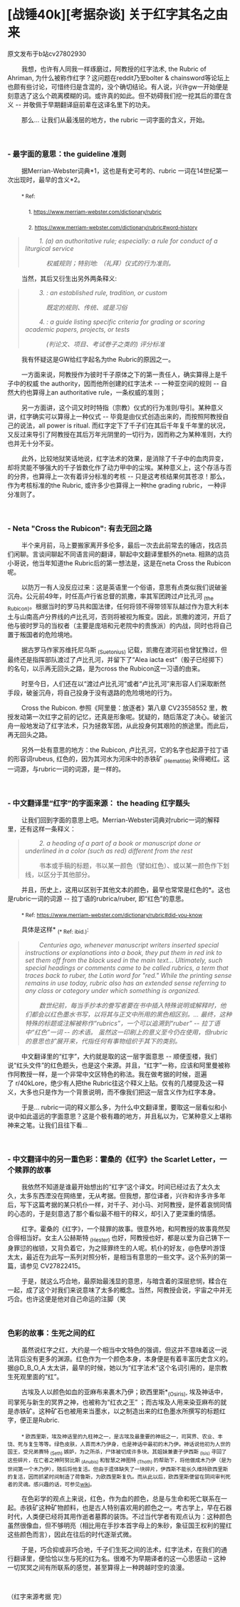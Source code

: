 # [战锤40k][考据杂谈] 关于红字其名之由来

原文发布于b站cv27802930

        我想，也许有人同我一样琢磨过，阿教授的红字法术, the Rubric of Ahriman, 为什么被称作红字？这问题在reddit乃至bolter & chainsword等论坛上也颇有些讨论，可惜终归是含混的，没个确切结论。有人说，兴许gw一开始便是刻意选了这么个疏离模糊的词。或许真的如此。但不妨碍我们挖一挖其后的潜在含义 -- 并敬佩于早期翻译庭前辈在这译名里下的功夫。

        那么... 让我们从最浅层的地方，the rubric 一词字面的含义，开始。

 

### - 最字面的意思：the guideline 准则

        据Merrian-Webster词典\*1，这也是有史可考的、rubric 一词在14世纪第一次出现时，最早的含义\*2。

        <sub>* Ref: </sub>
        
            <sub>1. https://www.merriam-webster.com/dictionary/rubric</sub>

            <sub>2. https://www.merriam-webster.com/dictionary/rubric#word-history</sub>

>        *1. \(a\) an authoritative rule; especially: a rule for conduct of a liturgical service*
>
>            *权威规则；特别地: （礼拜）仪式的行为准则。*

        当然，其后又衍生出另外两条释义:

>        *3. : an established rule, tradition, or custom*
>
>            *既定的规则、传统、或是习俗*
>
>        *4. : a guide listing specific criteria for grading or scoring academic papers, projects, or tests*
>
>            *\(判论文、项目、考试卷子之类的\) 评分标准*

        我有怀疑这是GW给红字起名为the Rubric的原因之一。

        一方面来说，阿教授作为彼时千子原体之下的第一责任人，确实算得上是千子中的权威 the authority，因而他所创建的红字法术 -- 一种亚空间的规则 -- 自然大约也算得上an authoritative rule，一条权威的准则；

        另一方面讲，这个词又时时特指（宗教）仪式的行为准则/导引。某种意义讲，红字确实可以算得上一种仪式 -- 毕竟是由仪式创造出来的，而按照阿教授自己的说法，all power is ritual. 而红字定下了千子们在其后千年复千年里的状况，又反过来导引了阿教授在其后万年光阴里的一切行为，因而称之为某种准则，大约也并无十分不妥。

        此外，比较地狱笑话地说，红字法术的效果，是消除了千子中的血肉异变，却将灵能不够强大的千子皆数化作了动力甲中的尘埃。某种意义上，这个存活与否的分界，也算得上一次有着评分标准的考核 -- 只是这考核结果何其苍凉！那么，作为考核标准的the Rubric, 或许多少也算得上一种the grading rubric， 一种评分准则了。

 

### - Neta "Cross the Rubicon": 有去无回之路

        半个来月前，马上要搬家离开多伦多，最后一次去此前常去的锤店，找店员们闲聊。言谈间聊起不同语言间的翻译，聊起中文翻译里额外的neta. 相熟的店员小哥说，他当年知道the Rubric后的第一想法是，这是在neta Cross the Rubicon呢。

        以防万一有人没反应过来：这是英语里一个俗语，意思有点类似我们说破釜沉舟。公元前49年，时任高卢行省总督的凯撒，率其军团跨过卢比孔河<sub> (the Rubicon)</sub>。根据当时的罗马共和国法律，任何将领不得带领军队越过作为意大利本土与山南高卢分界线的卢比孔河，否则将被视为叛变。因此，凯撒的渡河，开启了他与彼时罗马的当权者（主要是庞培和元老院中的贵族派）的内战，同时也将自己置于叛国者的危险境地。

        据古罗马作家苏维托尼乌斯<sub> (Suetonius) </sub>记载，凯撒在渡河前也曾犹豫过，但最终还是指挥部队渡过了卢比孔河，并留下了“Alea iacta est”（骰子已经掷下）的名句，以示再无回头之路，是为cross the Rubicon这一习语的由来。

        时至今日，人们还在以“渡过卢比孔河”或者“卢比孔河”来形容人们采取断然手段，破釜沉舟，将自己投身于没有退路的危险境地的行为。

        Cross the Rubicon. 参照《阿里曼：放逐者》第八章 CV23558552 里，教授发动第一次红字之前的记忆，还真是形象呢。犹疑的，随后落定了决心。破釜沉舟一般地发动了红字法术，只为拯救军团，从此投身何其艰险的旅途里。而此后，再无回头之路。

        另外一处有意思的地方：the Rubicon, 卢比孔河，它的名字也起源于拉丁语的形容词rubeus, 红色的，因为其河水为河床中的赤铁矿<sub> (Hematitie) </sub>染得褐红。这一词源，与rubric一词的词源，是一样的。

 

### - 中文翻译里“红字”的字面来源： the heading 红字题头

        让我们回到字面的意思上吧。Merrian-Webster词典对rubric一词的解释里，还有这样一条释义：


>        *2. a heading of a part of a book or manuscript done or underlined in a color (such as red) different from the rest*
>
>        书本或手稿的标题，书以某一颜色（譬如红色）、或以某一颜色作下划线，以区分于其他部分。

        并且，历史上，这用以区别于其他文本的颜色，最早也常常是红色的*。这也是rubric一词的词源 -- 拉丁语的rubrica/ruber, 即“红色”的意思。

        <sub>* Ref: https://www.merriam-webster.com/dictionary/rubric#did-you-know</sub>

        具体是这样* <sub>(* Ref: ibid.)</sub>:

>        *Centuries ago, whenever manuscript writers inserted special instructions or explanations into a book, they put them in red ink to set them off from the black used in the main text... Ultimately, such special headings or comments came to be called rubrics, a term that traces back to ruber, the Latin word for "red." While the printing sense remains in use today, rubric also has an extended sense referring to any class or category under which something is organized.*
>
>        *数世纪前，每当手抄本的誊写者要在书中插入特殊说明或解释时，他们都会以红色墨水书写，以将其与正文中所用的黑色相区别。... 最终，这种特殊的标题或注解被称作“rubrics”，一个可以追溯到“ruber” -- 拉丁语中“红色”一词 -- 的术语。 虽然这一印刷上的意义至今仍在使用，但rubric的意思也扩展开来，代指任何有事物组织于其下的类别。*

        中文翻译里的“红字”，大约就是取的这一层字面意思 -- 顺便歪楼，我们说“红头文件”的红色题头，也是这个来源。并且，“红字”一称，应该和阿里曼被称作阿教授一样，是一个非常中文区特色的称法。我在做考据的时候，逛遍了 r/40kLore，绝少有人把the Rubric往这个释义上贴。仅有的几楼提及这一释义，大多也只是作为一个背景说明，而不像我们把这一层含义作为红字本身。

        于是… rubric一词的释义那么多，为什么中文翻译里，要取这一层看似和小说中如此遥远的字面意思？这是个极有趣的地方，并且私以为，它某种意义上堪称神来之笔。让我们且往下看… 

 

### - 中文翻译中的另一重色彩：霍桑的《红字》the Scarlet Letter，一个赎罪的故事

        我依然不知道是谁最开始想出的“红字”这个译文。时间已经过去了太久太久，太多东西湮没在网络里，无从考据。但我想，那位译者，兴许和许多许多年后，写下这篇考据的某只机仆一样，对千子、对小马、对阿教授，是怀着哀悯同情的心态的，于是刻意选了那个看似最不相干的释义，却引入了更深重的情感。

        红字。霍桑的《红字》，一个赎罪的故事。很意外地，和阿教授的故事竟然契合得相当好。女主人公赫斯特<sub> (Hester) </sub>也好，阿教授也好，都是以爱为自己铸下一身罪愆的枷锁，又背负着它，为之赎罪终生的人呢。机仆的好友，@色孽吟游馍 太太，最近在为此写一系列对照分析，是相当有意思的一些文字。这个系列的第一篇，请参见 CV27822415。

        于是，就这么巧合地，最原始最浅显的意思，与暗含着的深层悲悯，糅合在一起，成了这个对我们来说意味了太多的概念。当然，阿教授会说，宇宙之中并无巧合。也许这便是他对自己命运的注脚（笑

 

### 色彩的故事：生死之间的红

        虽然说红字之红，大约是一个相当中文特色的强调，但这并不意味着这一说法背后没有更多的渊源。红色作为一个颜色本身，本身便是有着丰富历史含义的。据@D_B_O_A 太太讲，最早的时候，她以为“红字法术”这个名词引用的，是宗教生死观里面的“红”。

        古埃及人以颜色如血的亚麻布来裹木乃伊；欧西里斯*<sub>(Osiris)</sub>, 埃及神话中，司掌死与新生的冥界之神，也被称为“红衣之王” ；而古埃及人用来染亚麻布的就是赤铁矿。这种矿石也被用来当墨水，以之制造出来的红色墨水所撰写的标题红字，便正是Rubric.

        <sub>* 欧西里斯，埃及神话里的九柱神之一，是古埃及最重要的神祇之一，司冥界、农业、丰饶、死与复生等等。绿色皮肤，人首而木乃伊身，也是神话中最初的木乃伊。神话说他初为人世的国王，受兄弟赛特<sub> (Seth) </sub>嫉妒，为之所杀，尸体被切成许多块。其姐妹兼妻子伊西斯<sub> (Isis) </sub>寻回了这些碎片，在亡者之神阿努比斯<sub> (Anubis) </sub>和智慧之神图特<sub> (Thoth) </sub>的帮助下，将他做成木乃伊（是为世间第一个木乃伊），随后将他复活。但由于遗体缺失了一块碎片，伊西斯不能长久维持欧西里斯的复活，因而抓紧时间制造了荷鲁斯，为欧西里斯复仇。而从此以后，欧西里斯便留在阴间审判死者的灵魂。感兴趣的话，可参见[wiki](https://en.wikipedia.org/wiki/Osiris)。</sub>
        
        在色彩学的观点上来说，红色，作为血的颜色，总是与生命和死亡联系在一起。赤铁矿这种矿物颜料，也是古人特别喜欢用的颜色之一。考古学上，早在石器时代，人类便已经将其用作逝者墓葬的装饰。不过当代学者有观点认为：这种颜色虽然很像血，但不够明亮（相比用在手抄本首字母上的朱砂，象征国王权利的猩红这些颜色而言），因此在往后的时代逐渐式微。

        于是，巧合抑或非巧合地，千子们生死之间的法术，红字法术，在我们的通行翻译里，便恰恰以生与死的红为名。很难不为早期译者的这一心思感动 – 这种一切冥冥之间有所联系的感觉，甚至算得上一种跨越时空的浪漫。

 

（红字来源考据 完）
